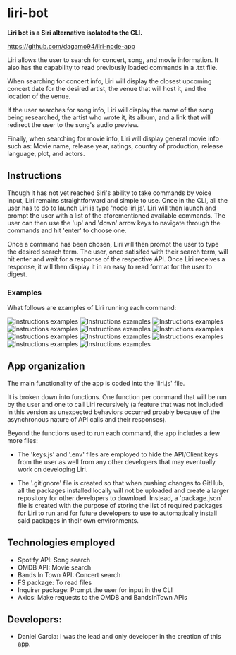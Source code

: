 # liri-bot

**Liri bot is a Siri alternative isolated to the CLI.**

https://github.com/dagamo94/liri-node-app

Liri allows the user to search for concert, song, and movie information. It also has the capability to read previously loaded commands in a .txt file.

When searching for concert info, Liri will display the closest upcoming concert date for the desired artist, the venue that will host it, and the location of the venue.

If the user searches for song info, Liri will display the name of the song being researched, the artist who wrote it, its album, and a link that will redirect the user to the song's audio preview.

Finally, when searching for movie info, Liri will display general movie info such as: Movie name, release year, ratings, country of production, release language, plot, and actors.

## Instructions

Though it has not yet reached Siri's ability to take commands by voice input, Liri remains straightforward and simple to use. Once in the CLI, all the user has to do to launch Liri is type 'node liri.js'. Liri will then launch and prompt the user with a list of the aforementioned available commands. The user can then use the 'up' and 'down' arrow keys to navigate through the commands and hit 'enter' to choose one. 

Once a command has been chosen, Liri will then prompt the user to type the desired search term. The user, once satisifed with their search term, will hit enter and wait for a response of the respective API. Once Liri receives a response, it will then display it in an easy to read format for the user to digest.

### Examples

What follows are examples of Liri running each command:

![Instructions examples](./screenshots/1.png)
![Instructions examples](./screenshots/2.png)
![Instructions examples](./screenshots/concert-this.png)
![Instructions examples](./screenshots/do-1.png)
![Instructions examples](./screenshots/do-2.png)
![Instructions examples](./screenshots/movie-1.png)
![Instructions examples](./screenshots/movie-2.png)
![Instructions examples](./screenshots/quit-1.png)
![Instructions examples](./screenshots/quit-2.png)
![Instructions examples](./screenshots/spotify-1.png)
![Instructions examples](./screenshots/spotify-2.png)


## App organization

The main functionality of the app is coded into the 'liri.js' file.

It is broken down into functions. One function per command that will be run by the user and one to call Liri recursively (a feature that was not included in this version as unexpected behaviors occurred proably because of the asynchronous nature of API calls and their responses).

Beyond the functions used to run each command, the app includes a few more files:
* The 'keys.js' and '.env' files are employed to hide the API/Client keys from the user as well from any other developers that may eventually work on developing Liri.

* The '.gitignore' file is created so that when pushing changes to GitHub, all the packages installed locally will not be uploaded and create a larger repository for other developers to download. Instead, a 'package.json' file is created with the purpose of storing the list of required packages for Liri to run and for future developers to use to automatically install said packages in their own environments.

## Technologies employed

* Spotify API: Song search
* OMDB API: Movie search
* Bands In Town API: Concert search
* FS package: To read files
* Inquirer package: Prompt the user for input in the CLI
* Axios: Make requests to the OMDB and BandsInTown APIs

## Developers:
- Daniel Garcia: I was the lead and only developer in the creation of this app.
